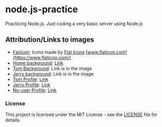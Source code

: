 # node.js-practice
Practicing Node.js. Just coding a very basic server using Node.js

## Attribution/Links to images
- [Favicon](src/images/favicon.ico): Icons made by [Flat Icons](https://www.flaticon.com/authors/flat-icons) [www.flaticon.com](https://www.flaticon.com/)
- [Home background](src/images/home-bg.jpg): [Link](https://www.pexels.com/photo/close-up-of-wooden-plank-326311/)
- [Tom Background](src/images/right-img.png): Link is in the image
- [Jerry background](src/images/left-img.png): Link is in the image
- [Tom Profile](src/images/tom-profile.jpg): [Link](https://www.pinterest.com/pin/832040099884584071/)
- [Jerry Profile](src/images/jerry-profile.jpg): [Link](https://www.pinterest.com/pin/690669292831582579/)
- [No-user Profile](src/images/no-user.webp): [Link](https://www.shutterstock.com/fi/image-vector/no-user-profile-picture-hand-drawn-103417358)

### License
This project is licensed under the MIT License - see the [LICENSE](LICENSE) file for details.
